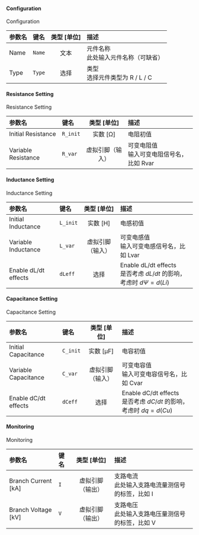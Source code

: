 <!--
DO NOT EDIT THIS FILE DIRECTLY.
This file is generated by tools/comp-docs.js.
All changes will be overwritten by regeneration.
-->

<slot class="model-parameters">

#### Configuration

Configuration

| 参数名 | 键名 | 类型 [单位] | 描述 |
|:------ |:---- |:-----------:|:---- |
| Name | `Name` | 文本 | 元件名称  <br/> 此处输入元件名称（可缺省） |
| Type | `Type` | 选择 | 类型  <br/>  选择元件类型为 R / L / C |

#### Resistance Setting

Resistance Setting

| 参数名 | 键名 | 类型 [单位] | 描述 |
|:------ |:---- |:-----------:|:---- |
| Initial Resistance | `R_init` | 实数 [Ω] | 电阻初值 |
| Variable Resistance | `R_var` | 虚拟引脚（输入） | 可变电阻值  <br/>  输入可变电阻信号名，比如 Rvar |

#### Inductance Setting

Inductance Setting

| 参数名 | 键名 | 类型 [单位] | 描述 |
|:------ |:---- |:-----------:|:---- |
| Initial Inductance | `L_init` | 实数 [H] | 电感初值 |
| Variable Inductance | `L_var` | 虚拟引脚（输入） | 可变电感值 <br/>  输入可变电感信号名，比如 Lvar |
| Enable dL/dt effects | `dLeff` | 选择 | Enable dL/dt effects  <br/>  是否考虑 $dL/dt$ 的影响，考虑时 $d\Psi=d(Li)$ |

#### Capacitance Setting

Capacitance Setting

| 参数名 | 键名 | 类型 [单位] | 描述 |
|:------ |:---- |:-----------:|:---- |
| Initial Capacitance | `C_init` | 实数 [μF] | 电容初值 |
| Variable Capacitance | `C_var` | 虚拟引脚（输入） | 可变电容值 <br/>  输入可变电容信号名，比如 Cvar |
| Enable dC/dt effects | `dCeff` | 选择 | Enable dC/dt effects  <br/>  是否考虑 $dC/dt$ 的影响，考虑时 $dq=d(Cu)$ |

#### Monitoring

Monitoring

| 参数名 | 键名 | 类型 [单位] | 描述 |
|:------ |:---- |:-----------:|:---- |
| Branch Current \[kA\] | `I` | 虚拟引脚（输出） | 支路电流  <br/>   此处输入支路电流量测信号的标签，比如 I |
| Branch Voltage \[kV\] | `V` | 虚拟引脚（输出） | 支路电压 <br/>   此处输入支路电压量测信号的标签，比如 V |


</slot>
